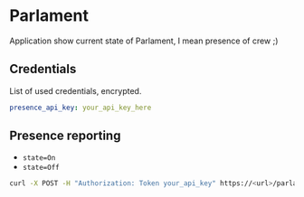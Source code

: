 # Parlament
Application show current state of Parlament, I mean presence of crew ;)

## Credentials
List of used credentials, encrypted.
```yaml
presence_api_key: your_api_key_here
```

## Presence reporting
* `state=On`
* `state=Off`
```bash
curl -X POST -H "Authorization: Token your_api_key" https://<url>/parlament/presence?state=On
```
